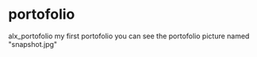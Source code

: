 # portofolio
alx_portofolio
my first portofolio 
you can see the portofolio picture named "snapshot.jpg"

